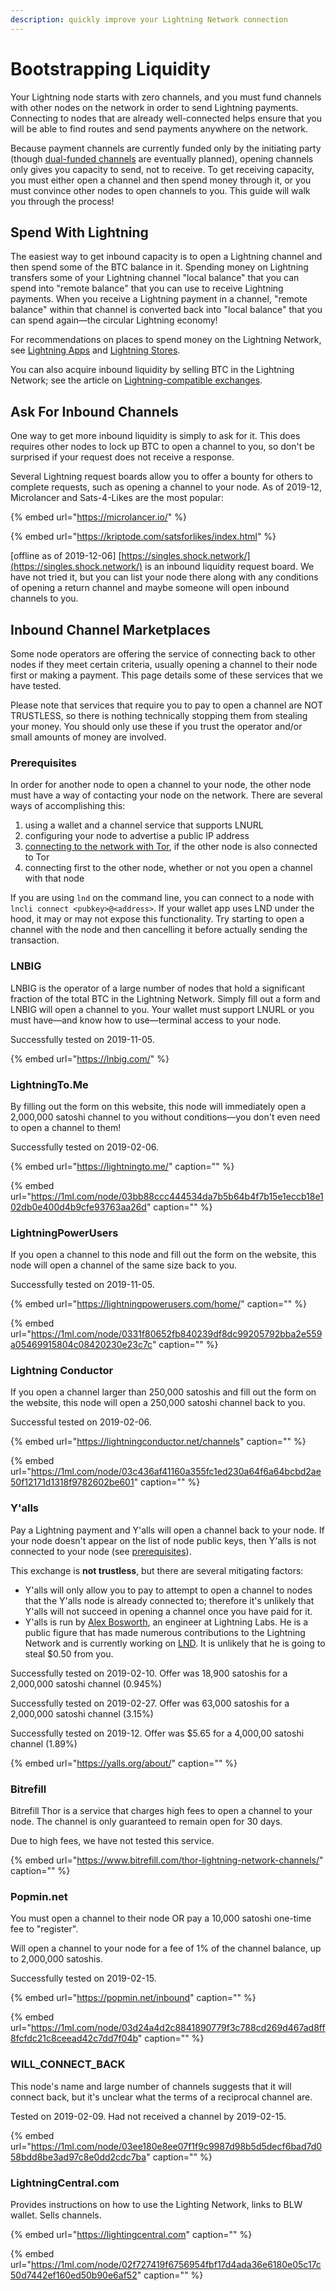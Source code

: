 ```yaml
---
description: quickly improve your Lightning Network connection
---
```


# Bootstrapping Liquidity

Your Lightning node starts with zero channels, and you must fund channels with other nodes on the network in order to send Lightning payments. Connecting to nodes that are already well-connected helps ensure that you will be able to find routes and send payments anywhere on the network.

Because payment channels are currently funded only by the initiating party \(though [dual-funded channels](../tech/channels/channel-opening.md) are eventually planned\), opening channels only gives you capacity to send, not to receive. To get receiving capacity, you must either open a channel and then spend money through it, or you must convince other nodes to open channels to you. This guide will walk you through the process!

## Spend With Lightning

The easiest way to get inbound capacity is to open a Lightning channel and then spend some of the BTC balance in it.  Spending money on Lightning transfers some of your Lightning channel "local balance" that you can spend into "remote balance" that you can use to receive Lightning payments.  When you receive a Lightning payment in a channel, "remote balance" within that channel is converted back into "local balance" that you can spend again—the circular Lightning economy!

For recommendations on places to spend money on the Lightning Network, see [Lightning Apps](apps/) and [Lightning Stores](stores.md).

You can also acquire inbound liquidity by selling BTC in the Lightning Network; see the article on [Lightning-compatible exchanges](lightning-exchanges.md).

## Ask For Inbound Channels

One way to get more inbound liquidity is simply to ask for it.  This does requires other nodes to lock up BTC to open a channel to you, so don't be surprised if your request does not receive a response.

Several Lightning request boards allow you to offer a bounty for others to complete requests, such as opening a channel to your node.  As of 2019-12, Microlancer and Sats-4-Likes are the most popular:

{% embed url="https://microlancer.io/" %}

{% embed url="https://kriptode.com/satsforlikes/index.html" %}

\[offline as of 2019-12-06\] [https://singles.shock.network/](https://singles.shock.network/) is an inbound liquidity request board. We have not tried it, but you can list your node there along with any conditions of opening a return channel and maybe someone will open inbound channels to you.

## Inbound Channel Marketplaces

Some node operators are offering the service of connecting back to other nodes if they meet certain criteria, usually opening a channel to their node first or making a payment. This page details some of these services that we have tested.

Please note that services that require you to pay to open a channel are NOT TRUSTLESS, so there is nothing technically stopping them from stealing your money. You should only use these if you trust the operator and/or small amounts of money are involved.

### Prerequisites

In order for another node to open a channel to your node, the other node must have a way of contacting your node on the network. There are several ways of accomplishing this:

1. using a wallet and a channel service that supports LNURL
2. configuring your node to advertise a public IP address
3. [connecting to the network with Tor](nodes/tor.md), if the other node is also connected to Tor
4. connecting first to the other node, whether or not you open a channel with that node

If you are using `lnd` on the command line, you can connect to a node with `lncli connect <pubkey>@<address>`. If your wallet app uses LND under the hood, it may or may not expose this functionality. Try starting to open a channel with the node and then cancelling it before actually sending the transaction.



### LNBIG

LNBIG is the operator of a large number of nodes that hold a significant fraction of the total BTC in the Lightning Network.  Simply fill out a form and LNBIG will open a channel to you.  Your wallet must support LNURL or you must have—and know how to use—terminal access to your node.

Successfully tested on 2019-11-05.

{% embed url="https://lnbig.com/" %}



### LightningTo.Me

By filling out the form on this website, this node will immediately open a 2,000,000 satoshi channel to you without conditions—you don't even need to open a channel to them!

Successfully tested on 2019-02-06.

{% embed url="https://lightningto.me/" caption="" %}

{% embed url="https://1ml.com/node/03bb88ccc444534da7b5b64b4f7b15e1eccb18e102db0e400d4b9cfe93763aa26d" caption="" %}



### LightningPowerUsers

If you open a channel to this node and fill out the form on the website, this node will open a channel of the same size back to you.

Successfully tested on 2019-11-05.

{% embed url="https://lightningpowerusers.com/home/" caption="" %}

{% embed url="https://1ml.com/node/0331f80652fb840239df8dc99205792bba2e559a05469915804c08420230e23c7c" caption="" %}



### Lightning Conductor

If you open a channel larger than 250,000 satoshis and fill out the form on the website, this node will open a 250,000 satoshi channel back to you.

Successful tested on 2019-02-06.

{% embed url="https://lightningconductor.net/channels" caption="" %}

{% embed url="https://1ml.com/node/03c436af41160a355fc1ed230a64f6a64bcbd2ae50f12171d1318f9782602be601" caption="" %}



### Y'alls

Pay a Lightning payment and Y'alls will open a channel back to your node. If your node doesn't appear on the list of node public keys, then Y'alls is not connected to your node \(see [prerequisites](bootstrapping-liquidity.md#prerequisites)\).

This exchange is **not trustless**, but there are several mitigating factors:

* Y'alls will only allow you to pay to attempt to open a channel to nodes that the Y'alls node is already connected to; therefore it's unlikely that Y'alls will not succeed in opening a channel once you have paid for it.
* Y'alls is run by [Alex Bosworth](https://twitter.com/alexbosworth/), an engineer at Lightning Labs.  He is a public figure that has made numerous contributions to the Lightning Network and is currently working on [LND](nodes/lnd.md).  It is unlikely that he is going to steal $0.50 from you.

Successfully tested on 2019-02-10. Offer was 18,900 satoshis for a 2,000,000 satoshi channel \(0.945%\)

Successfully tested on 2019-02-27. Offer was 63,000 satoshis for a 2,000,000 satoshi channel \(3.15%\)

Successfully tested on 2019-12.  Offer was $5.65 for a 4,000,00 satoshi channel \(1.89%\)

{% embed url="https://yalls.org/about/" caption="" %}



### Bitrefill

Bitrefill Thor is a service that charges high fees to open a channel to your node. The channel is only guaranteed to remain open for 30 days.

Due to high fees, we have not tested this service.

{% embed url="https://www.bitrefill.com/thor-lightning-network-channels/" caption="" %}



### Popmin.net

You must open a channel to their node OR pay a 10,000 satoshi one-time fee to "register".

Will open a channel to your node for a fee of 1% of the channel balance, up to 2,000,000 satoshis.

Successfully tested on 2019-02-15.

{% embed url="https://popmin.net/inbound" caption="" %}

{% embed url="https://1ml.com/node/03d24a4d2c8841890779f3c788cd269d467ad8ff8fcfdc21c8ceead42c7dd7f04b" caption="" %}



### WILL\_CONNECT\_BACK

This node's name and large number of channels suggests that it will connect back, but it's unclear what the terms of a reciprocal channel are.

Tested on 2019-02-09. Had not received a channel by 2019-02-15.

{% embed url="https://1ml.com/node/03ee180e8ee07f1f9c9987d98b5d5decf6bad7d058bdd8be3ad97c8e0dd2cdc7ba" caption="" %}



### LightningCentral.com

Provides instructions on how to use the Lighting Network, links to BLW wallet.  Sells channels.

{% embed url="https://lightingcentral.com" caption="" %}

{% embed url="https://1ml.com/node/02f727419f6756954fbf17d4ada36e6180e05c17c50d7442ef160ed50b90e6af52" caption="" %}









